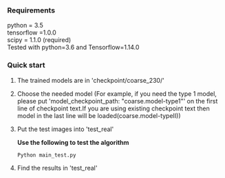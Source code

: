 ### Requirements
python = 3.5 <br/>
tensorflow =1.0.0 <br/>
scipy = 1.1.0 (required)<br/>
Tested with python=3.6 and Tensorflow=1.14.0 <br/>
### Quick start

1. The trained models are in 'checkpoint/coarse_230/'
2. Choose the needed model (For example, if you need the type 1 model, please put 'model_checkpoint_path: "coarse.model-type1"' on the first line of checkpoint text.If you are using existing checkpoint text then model in the last line will be loaded(coarse.model-typeII))
3. Put the test images into 'test_real'

   **Use the following to test the algorithm**

    ```
    Python main_test.py
    ```
4. Find the results in 'test_real'
